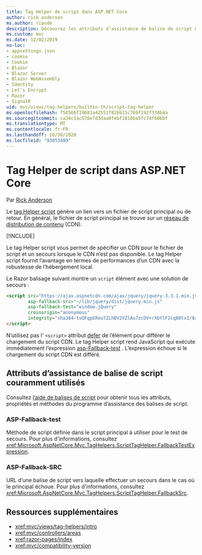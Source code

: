 ```yaml
---
title: Tag Helper de script dans ASP.NET Core
author: rick-anderson
ms.author: riande
description: Découvrez les attributs d’assistance de balise de script ASP.NET Core et le rôle joué par chaque attribut lors de l’extension du comportement de la balise de script HTML.
ms.custom: mvc
ms.date: 12/02/2019
no-loc:
- appsettings.json
- cookie
- Cookie
- Blazor
- Blazor Server
- Blazor WebAssembly
- Identity
- Let's Encrypt
- Razor
- SignalR
uid: mvc/views/tag-helpers/builtin-th/script-tag-helper
ms.openlocfilehash: f5856bf19681a42551f82bb15c769f192f338b4a
ms.sourcegitcommit: ca34c1ac578e7d3daa0febf1810ba5fc74f60bbf
ms.translationtype: MT
ms.contentlocale: fr-FR
ms.lasthandoff: 10/30/2020
ms.locfileid: "93053499"
---
```

# <a name="script-tag-helper-in-aspnet-core"></a>Tag Helper de script dans ASP.NET Core

Par [Rick Anderson](https://twitter.com/RickAndMSFT)

Le [tag Helper script](xref:Microsoft.AspNetCore.Mvc.TagHelpers.ScriptTagHelper) génère un lien vers un fichier de script principal ou de retour. En général, le fichier de script principal se trouve sur un [réseau de distribution de contenu](/office365/enterprise/content-delivery-networks#what-exactly-is-a-cdn) (CDN).

[!INCLUDE[](~/includes/cdn.md)]

Le tag Helper script vous permet de spécifier un CDN pour le fichier de script et un secours lorsque le CDN n’est pas disponible. Le tag Helper script fournit l’avantage en termes de performances d’un CDN avec la robustesse de l’hébergement local.

Le Razor balisage suivant montre un `script` élément avec une solution de secours :

```html
<script src="https://ajax.aspnetcdn.com/ajax/jquery/jquery-3.3.1.min.js"
        asp-fallback-src="~/lib/jquery/dist/jquery.min.js"
        asp-fallback-test="window.jQuery"
        crossorigin="anonymous"
        integrity="sha384-tsQFqpEReu7ZLhBV2VZlAu7zcOV+rXbYlF2cqB8txI/8aZajjp4Bqd+V6D5IgvKT">
</script>
```

N’utilisez pas l' `<script>` attribut [defer](https://developer.mozilla.org/docs/Web/HTML/Element/script) de l’élément pour différer le chargement du script CDN. Le tag Helper script rend JavaScript qui exécute immédiatement l’expression [asp-Fallback-test](#asp-fallback-test) . L’expression échoue si le chargement du script CDN est différé.

## <a name="commonly-used-script-tag-helper-attributes"></a>Attributs d’assistance de balise de script couramment utilisés

Consultez [l’aide de balises de script](xref:Microsoft.AspNetCore.Mvc.TagHelpers.ScriptTagHelper) pour obtenir tous les attributs, propriétés et méthodes du programme d’assistance des balises de script.

### <a name="asp-fallback-test"></a>ASP-Fallback-test

Méthode de script définie dans le script principal à utiliser pour le test de secours. Pour plus d'informations, consultez <xref:Microsoft.AspNetCore.Mvc.TagHelpers.ScriptTagHelper.FallbackTestExpression>.

### <a name="asp-fallback-src"></a>ASP-Fallback-SRC

URL d’une balise de script vers laquelle effectuer un secours dans le cas où le principal échoue. Pour plus d'informations, consultez <xref:Microsoft.AspNetCore.Mvc.TagHelpers.ScriptTagHelper.FallbackSrc>.

## <a name="additional-resources"></a>Ressources supplémentaires

* <xref:mvc/views/tag-helpers/intro>
* <xref:mvc/controllers/areas>
* <xref:razor-pages/index>
* <xref:mvc/compatibility-version>
